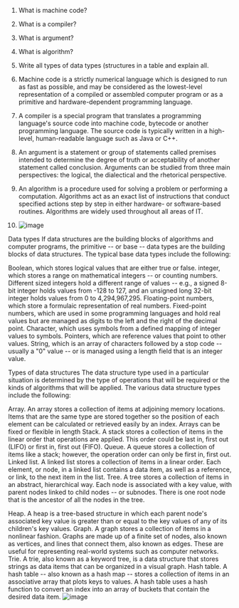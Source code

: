 1.	What is machine code?
2.	What is a compiler?
3.	What is argument?
4.	What is algorithm? 
5.	Write all types of data types (structures in a table and explain all.


1. Machine code is a strictly numerical language which is designed to run as fast as possible, and may be considered as the lowest-level representation of a compiled or assembled computer program or as a primitive and hardware-dependent programming language.
2. A compiler is a special program that translates a programming language's source code into machine code, bytecode or another programming language. The source code is typically written in a high-level, human-readable language such as Java or C++.
3. An argument is a statement or group of statements called premises intended to determine the degree of truth or acceptability of another statement called conclusion. Arguments can be studied from three main perspectives: the logical, the dialectical and the rhetorical perspective.
4. An algorithm is a procedure used for solving a problem or performing a computation. Algorithms act as an exact list of instructions that conduct specified actions step by step in either hardware- or software-based routines. Algorithms are widely used throughout all areas of IT.
5. ![image](https://user-images.githubusercontent.com/17935050/202850047-de779d78-247f-481f-bacb-d285d40b9e3d.png)

Data types
If data structures are the building blocks of algorithms and computer programs, the primitive -- or base -- data types are the building blocks of data structures. The typical base data types include the following:

Boolean, which stores logical values that are either true or false.
integer, which stores a range on mathematical integers -- or counting numbers. Different sized integers hold a different range of values -- e.g., a signed 8-bit integer holds values from -128 to 127, and an unsigned long 32-bit integer holds values from 0 to 4,294,967,295.
Floating-point numbers, which store a formulaic representation of real numbers.
Fixed-point numbers, which are used in some programming languages and hold real values but are managed as digits to the left and the right of the decimal point.
Character, which uses symbols from a defined mapping of integer values to symbols.
Pointers, which are reference values that point to other values.
String, which is an array of characters followed by a stop code -- usually a "0" value -- or is managed using a length field that is an integer value.

Types of data structures
The data structure type used in a particular situation is determined by the type of operations that will be required or the kinds of algorithms that will be applied. The various data structure types include the following:

Array. An array stores a collection of items at adjoining memory locations. Items that are the same type are stored together so the position of each element can be calculated or retrieved easily by an index. Arrays can be fixed or flexible in length
Stack. A stack stores a collection of items in the linear order that operations are applied. This order could be last in, first out (LIFO) or first in, first out (FIFO).
Queue. A queue stores a collection of items like a stack; however, the operation order can only be first in, first out.
Linked list. A linked list stores a collection of items in a linear order. Each element, or node, in a linked list contains a data item, as well as a reference, or link, to the next item in the list.
Tree. A tree stores a collection of items in an abstract, hierarchical way. Each node is associated with a key value, with parent nodes linked to child nodes -- or subnodes. There is one root node that is the ancestor of all the nodes in the tree.

Heap. A heap is a tree-based structure in which each parent node's associated key value is greater than or equal to the key values of any of its children's key values.
Graph. A graph stores a collection of items in a nonlinear fashion. Graphs are made up of a finite set of nodes, also known as vertices, and lines that connect them, also known as edges. These are useful for representing real-world systems such as computer networks.
Trie. A trie, also known as a keyword tree, is a data structure that stores strings as data items that can be organized in a visual graph.
Hash table. A hash table -- also known as a hash map -- stores a collection of items in an associative array that plots keys to values. A hash table uses a hash function to convert an index into an array of buckets that contain the desired data item.
![image](https://user-images.githubusercontent.com/17935050/202850137-e9c87974-4689-43e0-b5a3-c12bbceadf8f.png)
